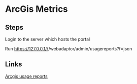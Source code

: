 # ArcGis Metrics #

## Steps ##

Login to the server which hosts the portal

Run https://127.0.0.1/\<portalsite>/webadaptor/admin/usagereports?f=json

## Links ##

[Arcgis usage reports](https://developers.arcgis.com/rest/enterprise-administration/server/usagereports.htm)